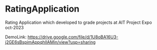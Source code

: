 # RatingApplication
Rating Application which developed to grade projects at AIT Project Expo oct-2023

DemoLink:
https://drive.google.com/file/d/1U8oBA16U3-j2GE6sBspimAppqhllAMin/view?usp=sharing
